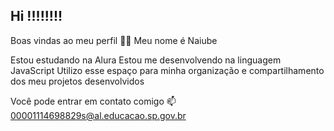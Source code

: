 ## Hi !!!!!!!!

Boas vindas ao meu perfil 🤍🤍
Meu nome é Naiube

Estou estudando na Alura
Estou me desenvolvendo na linguagem JavaScript
Utilizo esse espaço para minha organização e compartilhamento dos meu projetos desenvolvidos

Você pode entrar em contato comigo 📫
00001114698829s@al.educacao.sp.gov.br
